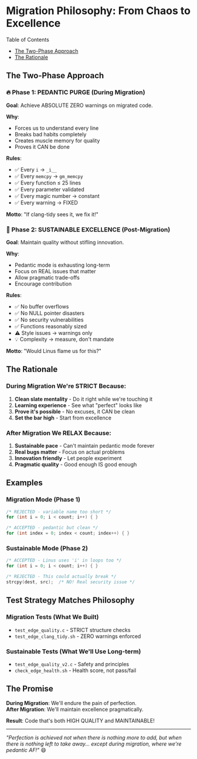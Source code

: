 <!-- SPDX-License-Identifier: LicenseRef-MIND-UCAL-1.0 -->
<!-- © 2025 J. Kirby Ross / Neuroglyph Collective -->

# Migration Philosophy: From Chaos to Excellence

Table of Contents
- [The Two-Phase Approach](#the-two-phase-approach)
- [The Rationale](#the-rationale)

## The Two-Phase Approach

### 🔥 Phase 1: PEDANTIC PURGE (During Migration)

**Goal**: Achieve ABSOLUTE ZERO warnings on migrated code.

**Why**: 
- Forces us to understand every line
- Breaks bad habits completely
- Creates muscle memory for quality
- Proves it CAN be done

**Rules**:
- ✅ Every `i` → `_i__`
- ✅ Every `memcpy` → `gm_memcpy`
- ✅ Every function ≤ 25 lines
- ✅ Every parameter validated
- ✅ Every magic number → constant
- ✅ Every warning → FIXED

**Motto**: "If clang-tidy sees it, we fix it!"

### 🌱 Phase 2: SUSTAINABLE EXCELLENCE (Post-Migration)

**Goal**: Maintain quality without stifling innovation.

**Why**:
- Pedantic mode is exhausting long-term
- Focus on REAL issues that matter
- Allow pragmatic trade-offs
- Encourage contribution

**Rules**:
- ✅ No buffer overflows
- ✅ No NULL pointer disasters  
- ✅ No security vulnerabilities
- ✅ Functions reasonably sized
- ⚠️  Style issues → warnings only
- 💡 Complexity → measure, don't mandate

**Motto**: "Would Linus flame us for this?"

## The Rationale

### During Migration We're STRICT Because:
1. **Clean slate mentality** - Do it right while we're touching it
2. **Learning experience** - See what "perfect" looks like
3. **Prove it's possible** - No excuses, it CAN be clean
4. **Set the bar high** - Start from excellence

### After Migration We RELAX Because:
1. **Sustainable pace** - Can't maintain pedantic mode forever
2. **Real bugs matter** - Focus on actual problems
3. **Innovation friendly** - Let people experiment
4. **Pragmatic quality** - Good enough IS good enough

## Examples

### Migration Mode (Phase 1)
```c
/* REJECTED - variable name too short */
for (int i = 0; i < count; i++) { }

/* ACCEPTED - pedantic but clean */
for (int index = 0; index < count; index++) { }
```

### Sustainable Mode (Phase 2)
```c
/* ACCEPTED - Linus uses 'i' in loops too */
for (int i = 0; i < count; i++) { }

/* REJECTED - This could actually break */
strcpy(dest, src);  /* NO! Real security issue */
```

## Test Strategy Matches Philosophy

### Migration Tests (What We Built)
- `test_edge_quality.c` - STRICT structure checks
- `test_edge_clang_tidy.sh` - ZERO warnings enforced

### Sustainable Tests (What We'll Use Long-term)
- `test_edge_quality_v2.c` - Safety and principles
- `check_edge_health.sh` - Health score, not pass/fail

## The Promise

**During Migration**: We'll endure the pain of perfection.  
**After Migration**: We'll maintain excellence pragmatically.

**Result**: Code that's both HIGH QUALITY and MAINTAINABLE!

---

*"Perfection is achieved not when there is nothing more to add,
but when there is nothing left to take away... 
except during migration, where we're pedantic AF!"* 😄
